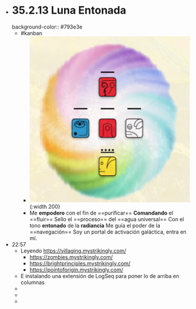 - # 35.2.13 Luna Entonada
  background-color:: #793e3e
	- #kanban
		- ![image.png](../assets/image_1662343339859_0.png){:width 200}
		- Me __empodero__ con el fin de ==purificar==
		  __Comandando__ el ==fluir==
		  Sello el ==proceso== del ==agua universal==
		  Con el tono __entonado__ de la __radiancia__
		  Me guía el poder de la ==navegación==
		  Soy un portal de activación galáctica, entra en mí.
- 22:57
	- Leyendo https://villaging.mystrikingly.com/
		- https://zombies.mystrikingly.com/
		- https://brightprinciples.mystrikingly.com/
		- https://pointoforigin.mystrikingly.com/
	- E instalando una extensión de LogSeq para poner lo de arriba en columnas
	-
	-
	-